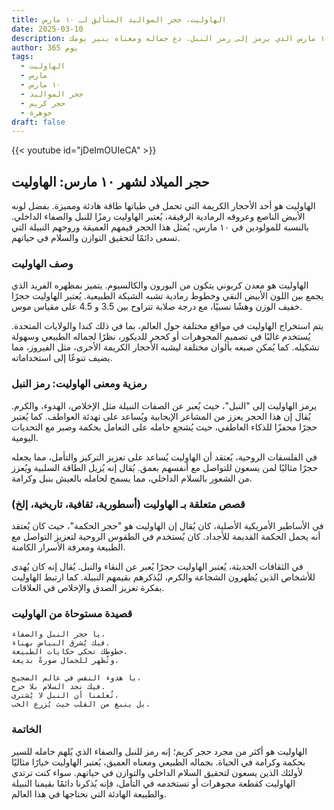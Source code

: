 ```yaml
---
title: الهاوليت، حجر المواليد المتألق لـ ١٠ مارس
date: 2025-03-10
description: اشعر بأهمية الهاوليت، حجر المواليد لـ ١٠ مارس الذي يرمز إلى رمز النبل. دع جماله ومعناه ينير يومك.
author: 365 يوم
tags:
  - الهاوليت
  - مارس
  - ١٠ مارس
  - حجر المواليد
  - حجر كريم
  - جوهرة
draft: false
---
```


{{< youtube id="jDeImOUIeCA" >}}

## حجر الميلاد لشهر ١٠ مارس: الهاوليت

الهاوليت هو أحد الأحجار الكريمة التي تحمل في طياتها طاقة هادئة ومميزة. بفضل لونه الأبيض الناصع وعروقه الرمادية الرقيقة، يُعتبر الهاوليت رمزًا للنبل والصفاء الداخلي. بالنسبة للمولودين في ١٠ مارس، يُمثل هذا الحجر قيمهم العميقة وروحهم النبيلة التي تسعى دائمًا لتحقيق التوازن والسلام في حياتهم.

### وصف الهاوليت

الهاوليت هو معدن كربوني يتكون من البورون والكالسيوم. يتميز بمظهره الفريد الذي يجمع بين اللون الأبيض النقي وخطوط رمادية تشبه الشبكة الطبيعية. يُعتبر الهاوليت حجرًا خفيف الوزن وهشًا نسبيًا، مع درجة صلابة تتراوح بين 3.5 و 4.5 على مقياس موس.

يتم استخراج الهاوليت في مواقع مختلفة حول العالم، بما في ذلك كندا والولايات المتحدة. يُستخدم غالبًا في تصميم المجوهرات أو كحجر للديكور، نظرًا لجماله الطبيعي وسهولة تشكيله. كما يُمكن صبغه بألوان مختلفة ليشبه الأحجار الكريمة الأخرى، مثل الفيروز، مما يضيف تنوعًا إلى استخداماته.

### رمزية ومعنى الهاوليت: رمز النبل

يرمز الهاوليت إلى "النبل"، حيث يُعبر عن الصفات النبيلة مثل الإخلاص، الهدوء، والكرم. يُقال إن هذا الحجر يعزز من المشاعر الإيجابية ويُساعد على تهدئة العواطف. كما يُعتبر حجرًا محفزًا للذكاء العاطفي، حيث يُشجع حامله على التعامل بحكمة وصبر مع التحديات اليومية.

في الفلسفات الروحية، يُعتقد أن الهاوليت يُساعد على تعزيز التركيز والتأمل، مما يجعله حجرًا مثاليًا لمن يسعون للتواصل مع أنفسهم بعمق. يُقال إنه يُزيل الطاقة السلبية ويُعزز من الشعور بالسلام الداخلي، مما يسمح لحامله بالعيش بنبل وكرامة.

### قصص متعلقة بـ الهاوليت (أسطورية، ثقافية، تاريخية، إلخ)

في الأساطير الأمريكية الأصلية، كان يُقال إن الهاوليت هو "حجر الحكمة"، حيث كان يُعتقد أنه يحمل الحكمة القديمة للأجداد. كان يُستخدم في الطقوس الروحية لتعزيز التواصل مع الطبيعة ومعرفة الأسرار الكامنة.

في الثقافات الحديثة، يُعتبر الهاوليت حجرًا يُعبر عن النقاء والنبل. يُقال إنه كان يُهدى للأشخاص الذين يُظهرون الشجاعة والكرم، ليُذكرهم بقيمهم النبيلة. كما ارتبط الهاوليت بفكرة تعزيز الصدق والإخلاص في العلاقات.

### قصيدة مستوحاة من الهاوليت

```
يا حجر النبل والصفاء،
فيك يُشرق البياض بهناء.
خطوطك تحكي حكايات الطبيعة،
وتُظهر للجمال صورةً بديعة.

يا هدوء النفس في عالم الضجيج،
فيك نجد السلام بلا حرج.
تُعلمنا أن النبل لا يُشترى،
بل ينبع من القلب حيث يُزرع الحب.
```

### الخاتمة

الهاوليت هو أكثر من مجرد حجر كريم؛ إنه رمز للنبل والصفاء الذي يُلهم حامله للسير بحكمة وكرامة في الحياة. بجماله الطبيعي ومعناه العميق، يُعتبر الهاوليت خيارًا مثاليًا لأولئك الذين يسعون لتحقيق السلام الداخلي والتوازن في حياتهم. سواء كنت ترتدي الهاوليت كقطعة مجوهرات أو تستخدمه في التأمل، فإنه يُذكرنا دائمًا بقيمنا النبيلة والطبيعة الهادئة التي نحتاجها في هذا العالم.